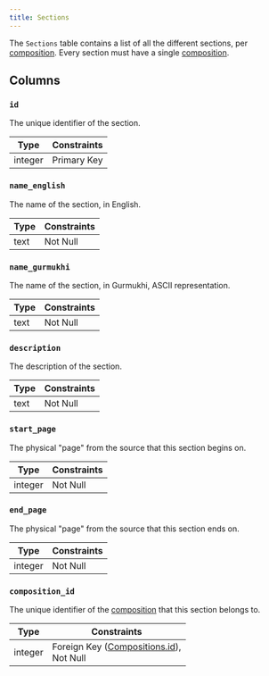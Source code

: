 ```yaml
---
title: Sections
---
```


The `Sections` table contains a list of all the different sections, per [composition](compositions). Every section must have a single [composition](compositions).

## Columns

### `id`

The unique identifier of the section.

| Type    | Constraints |
| ------- | ----------- |
| integer | Primary Key |

### `name_english`

The name of the section, in English.

| Type | Constraints |
| ---- | ----------- |
| text | Not Null    |

### `name_gurmukhi`

The name of the section, in Gurmukhi, ASCII representation.

| Type | Constraints |
| ---- | ----------- |
| text | Not Null    |

### `description`

The description of the section.

| Type | Constraints |
| ---- | ----------- |
| text | Not Null    |

### `start_page`

The physical "page" from the source that this section begins on.

| Type    | Constraints |
| ------- | ----------- |
| integer | Not Null    |

### `end_page`

The physical "page" from the source that this section ends on.

| Type    | Constraints |
| ------- | ----------- |
| integer | Not Null    |

### `composition_id`

The unique identifier of the [composition](compositions) that this section belongs to.

| Type    | Constraints                                                      |
| ------- | ---------------------------------------------------------------- |
| integer | Foreign Key ([Compositions.id](compositions#id)), <br/> Not Null |
